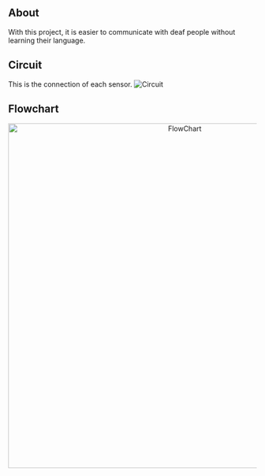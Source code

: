 ## About
With this project, it is easier to communicate with deaf people without learning their language.

## Circuit
This is the connection of each sensor.
![Circuit](https://github.com/YoussefAMKamal/Glove-For-Deaf/assets/113982207/c19caf59-fa5a-4ac9-87bd-737beedd6f6f)

## Flowchart
<p align="center">
  <img width="700" src="https://github.com/YoussefAMKamal/Glove-For-Deaf/assets/113982207/2bb6ade7-e76e-4f41-ae74-b3878322dc65" alt="FlowChart">
</p>
